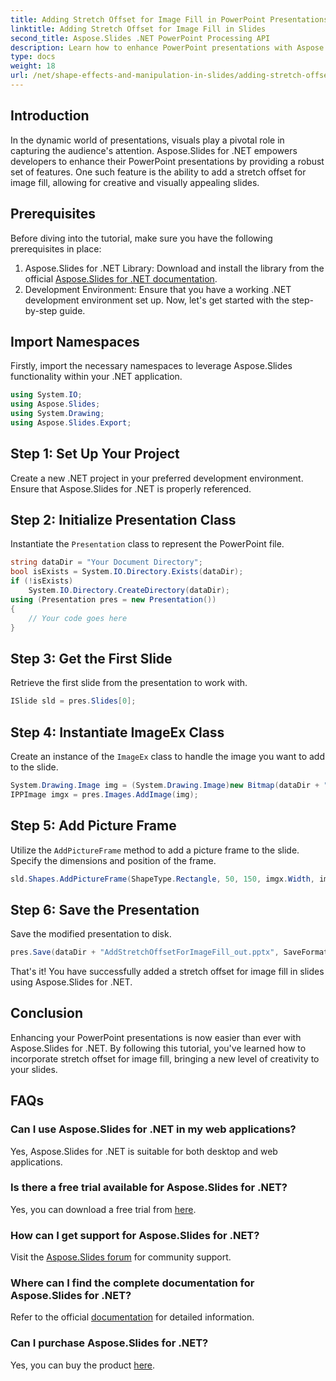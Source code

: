 ```yaml
---
title: Adding Stretch Offset for Image Fill in PowerPoint Presentations
linktitle: Adding Stretch Offset for Image Fill in Slides
second_title: Aspose.Slides .NET PowerPoint Processing API
description: Learn how to enhance PowerPoint presentations with Aspose.Slides for .NET. Follow a step-by-step guide to add a stretch offset for image fill.
type: docs
weight: 18
url: /net/shape-effects-and-manipulation-in-slides/adding-stretch-offset-image-fill/
---
```

## Introduction
In the dynamic world of presentations, visuals play a pivotal role in capturing the audience's attention. Aspose.Slides for .NET empowers developers to enhance their PowerPoint presentations by providing a robust set of features. One such feature is the ability to add a stretch offset for image fill, allowing for creative and visually appealing slides.
## Prerequisites
Before diving into the tutorial, make sure you have the following prerequisites in place:
1. Aspose.Slides for .NET Library: Download and install the library from the official [Aspose.Slides for .NET documentation](https://reference.aspose.com/slides/net/).
2. Development Environment: Ensure that you have a working .NET development environment set up.
Now, let's get started with the step-by-step guide.
## Import Namespaces
Firstly, import the necessary namespaces to leverage Aspose.Slides functionality within your .NET application.
```csharp
using System.IO;
using Aspose.Slides;
using System.Drawing;
using Aspose.Slides.Export;
```
## Step 1: Set Up Your Project
Create a new .NET project in your preferred development environment. Ensure that Aspose.Slides for .NET is properly referenced.
## Step 2: Initialize Presentation Class
Instantiate the `Presentation` class to represent the PowerPoint file.
```csharp
string dataDir = "Your Document Directory";
bool isExists = System.IO.Directory.Exists(dataDir);
if (!isExists)
    System.IO.Directory.CreateDirectory(dataDir);
using (Presentation pres = new Presentation())
{
    // Your code goes here
}
```
## Step 3: Get the First Slide
Retrieve the first slide from the presentation to work with.
```csharp
ISlide sld = pres.Slides[0];
```
## Step 4: Instantiate ImageEx Class
Create an instance of the `ImageEx` class to handle the image you want to add to the slide.
```csharp
System.Drawing.Image img = (System.Drawing.Image)new Bitmap(dataDir + "aspose-logo.jpg");
IPPImage imgx = pres.Images.AddImage(img);
```
## Step 5: Add Picture Frame
Utilize the `AddPictureFrame` method to add a picture frame to the slide. Specify the dimensions and position of the frame.
```csharp
sld.Shapes.AddPictureFrame(ShapeType.Rectangle, 50, 150, imgx.Width, imgx.Height, imgx);
```
## Step 6: Save the Presentation
Save the modified presentation to disk.
```csharp
pres.Save(dataDir + "AddStretchOffsetForImageFill_out.pptx", SaveFormat.Pptx);
```
That's it! You have successfully added a stretch offset for image fill in slides using Aspose.Slides for .NET.
## Conclusion
Enhancing your PowerPoint presentations is now easier than ever with Aspose.Slides for .NET. By following this tutorial, you've learned how to incorporate stretch offset for image fill, bringing a new level of creativity to your slides.
## FAQs
### Can I use Aspose.Slides for .NET in my web applications?
Yes, Aspose.Slides for .NET is suitable for both desktop and web applications.
### Is there a free trial available for Aspose.Slides for .NET?
Yes, you can download a free trial from [here](https://releases.aspose.com/).
### How can I get support for Aspose.Slides for .NET?
Visit the [Aspose.Slides forum](https://forum.aspose.com/c/slides/11) for community support.
### Where can I find the complete documentation for Aspose.Slides for .NET?
Refer to the official [documentation](https://reference.aspose.com/slides/net/) for detailed information.
### Can I purchase Aspose.Slides for .NET?
Yes, you can buy the product [here](https://purchase.aspose.com/buy).

